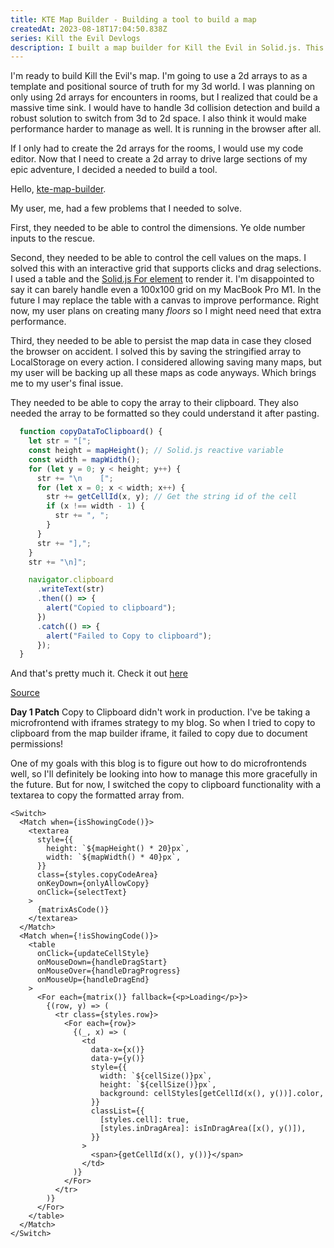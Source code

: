 ```yaml
---
title: KTE Map Builder - Building a tool to build a map
createdAt: 2023-08-18T17:04:50.838Z
series: Kill the Evil Devlogs
description: I built a map builder for Kill the Evil in Solid.js. This is a breakdown of the problems I needed to solve and how I solved them.
---
```

I'm ready to build Kill the Evil's map. I'm going to use a 2d arrays to as a template and positional source of truth for my 3d world. I was planning on only using 2d arrays for encounters in rooms, but I realized that could be a massive time sink. I would have to handle 3d collision detection and build a robust solution to switch from 3d to 2d space. I also think it would make performance harder to manage as well. It is running in the browser after all.

If I only had to create the 2d arrays for the rooms, I would use my code editor. Now that I need to create a 2d array to drive large sections of my epic adventure, I decided a needed to build a tool.

Hello, [kte-map-builder](https://github.com/chdwck/kte-map-builder).

My user, me, had a few problems that I needed to solve.

First, they needed to be able to control the dimensions. Ye olde number inputs to the rescue.

Second, they needed to be able to control the cell values on the maps. I solved this with an 
interactive grid that supports clicks and drag selections. I used a table and the 
[Solid.js For element](https://docs.solidjs.com/references/api-reference/control-flow/For) to render it. I'm disappointed to say it can barely
handle even a 100x100 grid on my MacBook Pro M1. In the future I may replace the table with a canvas to improve performance. Right now, my user plans
on creating many *floors* so I might need need that extra performance.

Third, they needed to be able to persist the map data in case they closed the browser on accident. I solved this by saving the stringified array to LocalStorage on every action. I considered allowing saving many maps, but my user will be backing up all these maps as code anyways. Which brings me to my user's final issue.

They needed to be able to copy the array to their clipboard. They also needed the array to be formatted so they could understand it after pasting.

```js
  function copyDataToClipboard() {
    let str = "[";
    const height = mapHeight(); // Solid.js reactive variable
    const width = mapWidth();
    for (let y = 0; y < height; y++) {
      str += "\n    [";
      for (let x = 0; x < width; x++) {
        str += getCellId(x, y); // Get the string id of the cell
        if (x !== width - 1) {
          str += ", ";
        }
      }
      str += "],";
    }
    str += "\n]";

    navigator.clipboard
      .writeText(str)
      .then(() => {
        alert("Copied to clipboard");
      })
      .catch(() => {
        alert("Failed to Copy to clipboard");
      });
  }
```

And that's pretty much it. Check it out [here](/tools/kte-map-builder)

[Source](https://github.com/chdwck/kte-map-builder)

**Day 1 Patch**
Copy to Clipboard didn't work in production. I've be taking a microfrontend with iframes strategy to my blog. So when I tried to copy to clipboard from
the map builder iframe, it failed to copy due to document permissions!

One of my goals with this blog is to figure out how to do microfrontends well, so I'll definitely be looking into how to manage this more gracefully in the future. But for now,
I switched the copy to clipboard functionality with a textarea to copy the formatted array from.

```
<Switch>
  <Match when={isShowingCode()}>
    <textarea
      style={{
        height: `${mapHeight() * 20}px`,
        width: `${mapWidth() * 40}px`,
      }}
      class={styles.copyCodeArea}
      onKeyDown={onlyAllowCopy}
      onClick={selectText}
    >
      {matrixAsCode()}
    </textarea>
  </Match>
  <Match when={!isShowingCode()}>
    <table
      onClick={updateCellStyle}
      onMouseDown={handleDragStart}
      onMouseOver={handleDragProgress}
      onMouseUp={handleDragEnd}
    >
      <For each={matrix()} fallback={<p>Loading</p>}>
        {(row, y) => (
          <tr class={styles.row}>
            <For each={row}>
              {(_, x) => (
                <td
                  data-x={x()}
                  data-y={y()}
                  style={{
                    width: `${cellSize()}px`,
                    height: `${cellSize()}px`,
                    background: cellStyles[getCellId(x(), y())].color,
                  }}
                  classList={{
                    [styles.cell]: true,
                    [styles.inDragArea]: isInDragArea([x(), y()]),
                  }}
                >
                  <span>{getCellId(x(), y())}</span>
                </td>
              )}
            </For>
          </tr>
        )}
      </For>
    </table>
  </Match>
</Switch>

```

